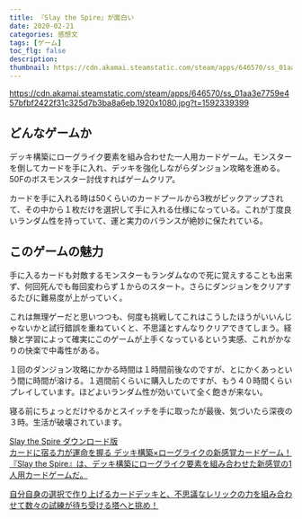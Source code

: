 ```yaml
---
title: 『Slay the Spire』が面白い
date: 2020-02-21
categories: 感想文
tags: [ゲーム]
toc_flg: false
description: 
thumbnail: https://cdn.akamai.steamstatic.com/steam/apps/646570/ss_01aa3e7759e457bfbf2422f31c325d7b3ba8a6eb.1920x1080.jpg?t=1592339399
---
```




https://cdn.akamai.steamstatic.com/steam/apps/646570/ss_01aa3e7759e457bfbf2422f31c325d7b3ba8a6eb.1920x1080.jpg?t=1592339399

## どんなゲームか

デッキ構築にローグライク要素を組み合わせた一人用カードゲーム。モンスターを倒してカードを手に入れ、デッキを強化しながらダンジョン攻略を進める。50Fのボスモンスター討伐すればゲームクリア。

カードを手に入れる時は50くらいのカードプールから3枚がピックアップされて、その中から１枚だけを選択して手に入れる仕様になっている。これが丁度良いランダム性を持っていて、運と実力のバランスが絶妙に保たれている。



## このゲームの魅力

手に入るカードも対敵するモンスターもランダムなので死に覚えすることも出来ず、何回死んでも毎回変わらず１からのスタート。さらにダンジョンをクリアするたびに難易度が上がっていく。

これは無理ゲーだと思いつつも、何度も挑戦してこれはこうしたほうがいいんじゃないかと試行錯誤を重ねていくと、不思議とすんなりクリアできてしまう。経験と学習によって確実にこのゲームが上手くなっているという実感、これがかなりの快楽で中毒性がある。

１回のダンジョン攻略にかかる時間は１時間前後なのですが、とにかくあっという間に時間が溶ける。１週間前くらいに購入したのですが、もう４０時間くらいプレイしています。ほどよいランダム性が効いていて全く飽きが来ない。

寝る前にちょっとだけやるかとスイッチを手に取ったが最後、気づいたら深夜の３時。生活が破壊されています。


<div class="bcard-wrapper">
<a href="https://store-jp.nintendo.com/list/software/70010000012390.html" rel="nofollow" target="_blank">
<span class="bcard-main withogimg">
<div class="bcard-title">
Slay the Spire ダウンロード版
</div>
<div class="bcard-description">
カードに宿る力が運命を握る
デッキ構築×ローグライクの新感覚カードゲーム！
『Slay the Spire』は、デッキ構築にローグライク要素を組み合わせた新感覚の1人用カードゲームだ。

自分自身の選択で作り上げるカードデッキと、不思議なレリックの力を組み合わせて数々の試練が待ち受ける塔へと挑め！
</div>
<div class="bcard-img" style="background-image: url(https://store-jp.nintendo.com/dw/image/v2/BFGJ_PRD/on/demandware.static/-/Sites-all-master-catalog/ja_JP/dw8e97d1b9/products/D70010000012390/heroBanner/595ab75089132e702cb1dc9d798d2bae08b990173620a6883ad303289b37df19.jpg?sw=1368&amp;strip=false)">
</div></span></a></div>